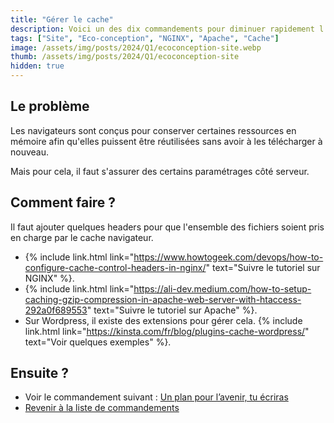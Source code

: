 ```yaml
---
title: "Gérer le cache"
description: Voici un des dix commandements pour diminuer rapidement l'empreinte environnementale d'un site internet.
tags: ["Site", "Eco-conception", "NGINX", "Apache", "Cache"]
image: /assets/img/posts/2024/Q1/ecoconception-site.webp
thumb: /assets/img/posts/2024/Q1/ecoconception-site
hidden: true
---
```


## Le problème 

Les navigateurs sont conçus pour conserver certaines ressources en mémoire afin qu'elles puissent être réutilisées sans avoir à les télécharger à nouveau.

Mais pour cela, il faut s'assurer des certains paramétrages côté serveur.

## Comment faire ?

Il faut ajouter quelques headers pour que l'ensemble des fichiers soient pris en charge par le cache navigateur.

- {% include link.html link="https://www.howtogeek.com/devops/how-to-configure-cache-control-headers-in-nginx/" text="Suivre le tutoriel sur NGINX" %}.
- {% include link.html link="https://ali-dev.medium.com/how-to-setup-caching-gzip-compression-in-apache-web-server-with-htaccess-292a0f689553" text="Suivre le tutoriel sur Apache" %}.
- Sur Wordpress, il existe des extensions pour gérer cela. {% include link.html link="https://kinsta.com/fr/blog/plugins-cache-wordpress/" text="Voir quelques exemples" %}.

## Ensuite ?

- Voir le commandement suivant : [Un plan pour l’avenir, tu écriras](10-ecrire-plan-actions-environnementales.html)
- [Revenir à la liste de commandements](dix-min-pour-reduire-empreinte-environnementale-site.html)